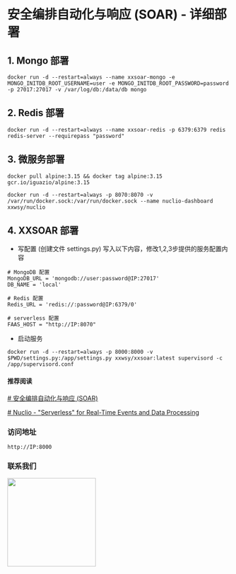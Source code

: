 # 安全编排自动化与响应 (SOAR) - 详细部署

## 1. Mongo 部署

```
docker run -d --restart=always --name xxsoar-mongo -e MONGO_INITDB_ROOT_USERNAME=user -e MONGO_INITDB_ROOT_PASSWORD=password -p 27017:27017 -v /var/log/db:/data/db mongo
```
## 2. Redis 部署
```
docker run -d --restart=always --name xxsoar-redis -p 6379:6379 redis redis-server --requirepass "password"
```

## 3. 微服务部署
```
docker pull alpine:3.15 && docker tag alpine:3.15 gcr.io/iguazio/alpine:3.15

docker run -d --restart=always -p 8070:8070 -v /var/run/docker.sock:/var/run/docker.sock --name nuclio-dashboard xxwsy/nuclio

```

## 4. XXSOAR 部署
 - 写配置 (创建文件 settings.py) 写入以下内容，修改1,2,3步提供的服务配置内容
 
```
# MongoDB 配置
MongoDB_URL = 'mongodb://user:password@IP:27017'
DB_NAME = 'local'

# Redis 配置
Redis_URL = 'redis://:password@IP:6379/0'

# serverless 配置
FAAS_HOST = "http://IP:8070"
```

 - 启动服务

```
docker run -d --restart=always -p 8000:8000 -v $PWD/settings.py:/app/settings.py xxwsy/xxsoar:latest supervisord -c /app/supervisord.conf
```
#### 推荐阅读
[# 安全编排自动化与响应 (SOAR)](https://github.com/xxwsy/xxsoar)

[# Nuclio - "Serverless" for Real-Time Events and Data Processing](https://github.com/nuclio/nuclio)


### 访问地址
```
http://IP:8000
```


### 联系我们
<img src="http://chenyue.tech/assets/img/contactme.jpg" width="200" height="200"/>
